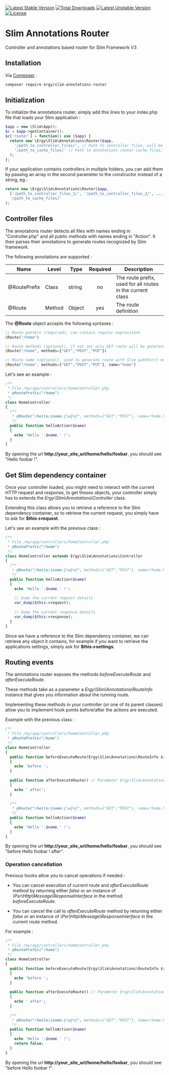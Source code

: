[![Latest Stable Version](https://poser.pugx.org/ergy/slim-annotations-router/v/stable.svg)](https://packagist.org/packages/ergy/slim-annotations-router) [![Total Downloads](https://poser.pugx.org/ergy/slim-annotations-router/downloads.svg)](https://packagist.org/packages/ergy/slim-annotations-router) [![Latest Unstable Version](https://poser.pugx.org/ergy/slim-annotations-router/v/unstable.svg)](https://packagist.org/packages/ergy/slim-annotations-router) [![License](https://poser.pugx.org/ergy/slim-annotations-router/license.svg)](https://packagist.org/packages/ergy/slim-annotations-router)

# Slim Annotations Router
Controller and annotations based router for Slim Framework V3

## Installation
Via [Composer](https://getcomposer.org/) :
```bash
composer require ergy/slim-annotations-router
```
## Initialization
To initialize the annotations router, simply add this lines to your index.php file that loads your Slim application :
```php
$app = new \Slim\App();
$c = $app->getContainer();
$c['router'] = function() use ($app) {
  return new \Ergy\Slim\Annotations\Router($app,
    '/path_to_controller_files/', // Path to controller files, will be scanned recursively
    '/path_to_cache_files/' // Path to annotations router cache files, must be writeable by web server, if it doesn't exist, router will attempt to create it
  );
};
```
If your application contains controllers in multiple folders, you can add them by passing an array in the second parameter to the constructor instead of a string, eg : 
```php
return new \Ergy\Slim\Annotations\Router($app,
  ['/path_to_controller_files_1/', '/path_to_controller_files_2/', ...],
  '/path_to_cache_files/'
);
```
## Controller files
The annotations router detects all files with names ending in "Controller.php" and all public methods with names ending in "Action". It then parses their annotations to generate routes recognized by Slim framework.

The following annotations are supported :

| Name | Level | Type | Required | Description |
| ---- | ----- | ---- | :------: | ----------- |
| @RoutePrefix | Class | string | no | The route prefix, used for all routes in the current class|
| @Route | Method | Object | yes | The route definition |

The **@Route** object accepts the following syntaxes :
```php
// Route pattern (required), can contain regular expressions
@Route("/home")

// Route methods (optional), if not set only GET route will be generated
@Route("/home", methods={"GET","POST","PUT"})

// Route name (optional), used to generate route with Slim pathFor() method
@Route("/home", methods={"GET","POST","PUT"}, name="home")
```
Let's see an example :
```php
/**
 * File /my/app/controllers/homeController.php
 * @RoutePrefix("/home")
 */
class HomeController
{
  /**
   * @Route("/hello/{name:[\w]+}", methods={"GET","POST"}, name="home.hello")
   */
  public function helloAction($name)
  {
    echo 'Hello '.$name.' !';
  }
}
```
By opening the url **http://your_site_url/home/hello/foobar**, you should see "Hello foobar !".

## Get Slim dependency container
Once your controller loaded, you might need to interact with the current HTTP request and response, to get theses objects, your controller simply has to extends the *Ergy\Slim\Annotations\Controller* class.

Extending this class allows you to retrieve a reference to the Slim dependency container, so to retrieve the current request, you simply have to ask for **$this->request**.

Let's see an example with the previous class :
```php
/**
 * File /my/app/controllers/homeController.php
 * @RoutePrefix("/home")
 */
class HomeController extends Ergy\Slim\Annotations\Controller
{
  /**
   * @Route("/hello/{name:[\w]+}", methods={"GET","POST"}, name="home.hello")
   */
  public function helloAction($name)
  {
    echo 'Hello '.$name.' !';
    
    // Dump the current request details
    var_dump($this->request);
    
    // Dump the current response details
    var_dump($this->response);
  }
}
```
Since we have a reference to the Slim dependency container, we can retrieve any object it contains, for example if you want to retrieve the applications settings, simply ask for **$this->settings**.

## Routing events
The annotations router exposes the methods *beforeExecuteRoute* and *afterExecuteRoute*.

These methods take as a parameter a *Ergy\Slim\Annotations\RouteInfo* instance that gives you information about the running route.

Implementing these methods in your controller (or one of its parent classes) allow you to implement hook points before/after the actions are executed.

Example with the previous class :
```php
/**
 * File /my/app/controllers/homeController.php
 * @RoutePrefix("/home")
 */
class HomeController
{
  public function beforeExecuteRoute(Ergy\Slim\Annotations\RouteInfo $route)
  {
    echo 'before ';
  }
  
  public function afterExecuteRoute() // Parameter Ergy\Slim\Annotations\RouteInfo is optional
  {
    echo ' after';
  }
  
  /**
   * @Route("/hello/{name:[\w]+}", methods={"GET","POST"}, name="home.hello")
   */
  public function helloAction($name)
  {
    echo 'Hello '.$name.' !';
  }
}
```
By opening the url **http://your_site_url/home/hello/foobar**, you should see "before Hello foobar ! after".

### Operation cancellation
Previous hooks allow you to cancel operations if needed :
* You can cancel execution of current route and *afterExecuteRoute* method by returning either *false* or an instance of *\Psr\Http\Message\ResponseInterface* in the method *beforeExecuteRoute*.

* You can cancel the call to *afterExecuteRoute* method by returning either *false* or an instance of *\Psr\Http\Message\ResponseInterface* in the current route method.

For example :
```php
/**
 * File /my/app/controllers/homeController.php
 * @RoutePrefix("/home")
 */
class HomeController
{
  public function beforeExecuteRoute(Ergy\Slim\Annotations\RouteInfo $route)
  {
    echo 'before ';
  }
  
  public function afterExecuteRoute() // Parameter Ergy\Slim\Annotations\RouteInfo is optional
  {
    echo ' after';
  }
  
  /**
   * @Route("/hello/{name:[\w]+}", methods={"GET","POST"}, name="home.hello")
   */
  public function helloAction($name)
  {
    echo 'Hello '.$name.' !';
    return false;
  }
}
```
By opening the url **http://your_site_url/home/hello/foobar**, you should see "before Hello foobar !".